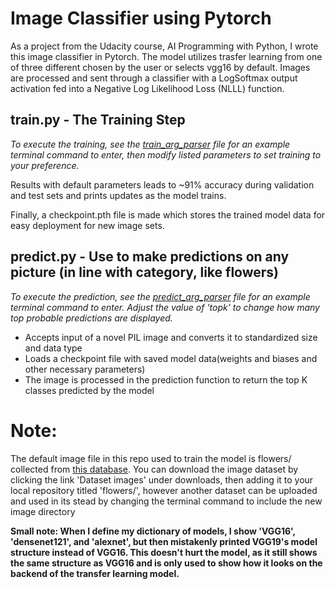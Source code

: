 # Image Classifier using Pytorch

As a project from the Udacity course, AI Programming with Python, I wrote this image classifier in Pytorch.
The model utilizes trasfer learning from one of three different chosen by the user or selects vgg16 by default.
Images are processed and sent through a classifier with a LogSoftmax output activation fed into a 
Negative Log Likelihood Loss (NLLL) function. 

## train.py - The Training Step

_To execute the training, see the [train_arg_parser](train_arg_parser.py) file for an example 
terminal command to enter, then modify listed parameters to set training to your preference._

Results with default parameters leads to ~91% accuracy during validation and test sets and prints updates as
the model trains.

Finally, a checkpoint.pth file is made which stores the trained model data for easy deployment for new 
image sets.

## predict.py - Use to make predictions on any picture (in line with category, like flowers)

_To execute the prediction, see the [predict_arg_parser](predict_arg_parser.py) file for an example 
terminal command to enter. Adjust the value of 'topk' to change how many top probable predictions are displayed._

* Accepts input of a novel PIL image and converts it to standardized size and data type
* Loads a checkpoint file with saved model data(weights and biases and other necessary 
parameters)
* The image is processed in the prediction function to return the top K classes predicted by the model

# Note:

The default image file in this repo used to train the model is flowers/ collected from [this database](http://www.robots.ox.ac.uk/~vgg/data/flowers/102/index.html). You can download the
image dataset by clicking the link 'Dataset images' under downloads, then adding it to your local repository
titled 'flowers/', however another dataset can be uploaded and used in its stead by changing the terminal 
command to include the new image directory

**Small note: When I define my dictionary of models, I show 'VGG16', 'densenet121', and 'alexnet', but then mistakenly printed VGG19's model structure instead of VGG16. This doesn't hurt the model, as it still shows the same structure as VGG16 and is only used to show how it looks on the backend of the transfer learning model.**
